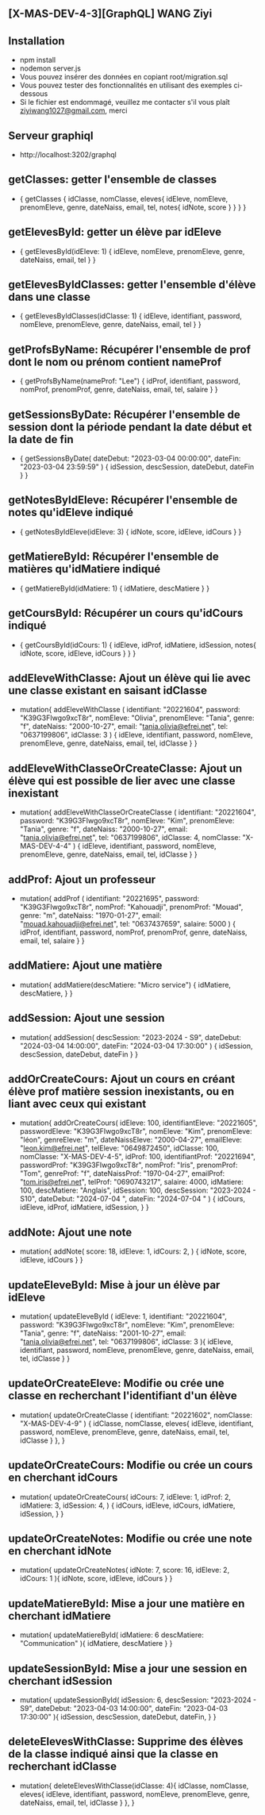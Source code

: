 ## [X-MAS-DEV-4-3][GraphQL] WANG Ziyi


## Installation
- npm install
- nodemon server.js
- Vous pouvez insérer des données en copiant root/migration.sql
- Vous pouvez tester des fonctionnalités en utilisant des exemples ci-dessous
- Si le fichier est endommagé, veuillez me contacter s'il vous plaît ziyiwang1027@gmail.com, merci


## Serveur graphiql
- http://localhost:3202/graphql


## getClasses: getter l'ensemble de classes
- 	{
      getClasses {
        idClasse,
        nomClasse,
        eleves{
          idEleve,
          nomEleve,
          prenomEleve,
          genre,
          dateNaiss,
          email,
          tel,
          notes{
            idNote,
            score
          }
        }
      }
    }
    
    
## getElevesById: getter un élève par idEleve
- {
    getElevesById(idEleve: 1) {
      idEleve,
      nomEleve,
      prenomEleve,
      genre,
      dateNaiss,
      email,
      tel
    }
  }


    
## getElevesByIdClasses: getter l'ensemble d'élève dans une classe
- {
    getElevesByIdClasses(idClasse: 1) {
      idEleve,
      identifiant,
      password,
      nomEleve,
      prenomEleve,
      genre,
      dateNaiss,
      email,
      tel
    }
  }
  
  
## getProfsByName: Récupérer l'ensemble de prof dont le nom ou prénom contient nameProf
- {
    getProfsByName(nameProf: "Lee") {
      idProf,
      identifiant,
      password,
      nomProf,
      prenomProf,
      genre,
      dateNaiss,
      email,
      tel,
      salaire
    }
  }
  
  
## getSessionsByDate: Récupérer l'ensemble de session dont la période pendant la date début et la date de fin
- {
    getSessionsByDate(
      dateDebut: "2023-03-04 00:00:00",
      dateFin: "2023-03-04 23:59:59"
    ) {
      idSession,
      descSession,
      dateDebut,
      dateFin
    }
  }


## getNotesByIdEleve: Récupérer l'ensemble de notes qu'idEleve indiqué
- {
    getNotesByIdEleve(idEleve: 3) {
      idNote,
      score,
      idEleve,
      idCours
    }
  }
  
  
## getMatiereById: Récupérer l'ensemble de matières qu'idMatiere indiqué
- {
    getMatiereById(idMatiere: 1) {
      idMatiere,
      descMatiere
    }
  }
  

## getCoursById: Récupérer un cours qu'idCours indiqué
- {
    getCoursById(idCours: 1) {
      idEleve,
      idProf,
      idMatiere,
      idSession,
      notes{
        idNote,
        score,
        idEleve,
        idCours
      }
    }
  }

    
## addEleveWithClasse: Ajout un élève qui lie avec une classe existant en saisant idClasse
- mutation{
    addEleveWithClasse
      (
        identifiant: "20221604", 
        password: "K39G3FIwgo9xcT8r",
        nomEleve: "Olivia",
        prenomEleve: "Tania", 
        genre: "f",
        dateNaiss: "2000-10-27", 
        email: "tania.olivia@efrei.net", 
        tel: "0637199806", 
        idClasse: 3
      ) 
      {
        idEleve,
        identifiant,
        password,
        nomEleve,
        prenomEleve,
        genre,
        dateNaiss,
        email,
        tel,
        idClasse
      }
  }
  
  
## addEleveWithClasseOrCreateClasse: Ajout un élève qui est possible de lier avec une classe inexistant
- mutation{
    addEleveWithClasseOrCreateClasse
      (
        identifiant: "20221604", 
        password: "K39G3FIwgo9xcT8r",
        nomEleve: "Kim",
        prenomEleve: "Tania", 
        genre: "f",
        dateNaiss: "2000-10-27", 
        email: "tania.olivia@efrei.net", 
        tel: "0637199806", 
        idClasse: 4,
        nomClasse: "X-MAS-DEV-4-4"
      ) 
      {
        idEleve,
        identifiant,
        password,
        nomEleve,
        prenomEleve,
        genre,
        dateNaiss,
        email,
        tel,
        idClasse
      }
  }
  
 
## addProf: Ajout un professeur
-  mutation{
     addProf
     (
       identifiant: "20221695", 
       password: "K39G3FIwgo9xcT8r",
       nomProf: "Kahouadji",
       prenomProf: "Mouad", 
       genre: "m",
       dateNaiss: "1970-01-27", 
       email: "mouad.kahouadji@efrei.net", 
       tel: "0637437659", 
       salaire: 5000
     ) 
     {
       idProf,
       identifiant,
       password,
       nomProf,
       prenomProf,
       genre,
       dateNaiss,
       email,
       tel,
       salaire
     }
   }
 
  
## addMatiere: Ajout une matière
- mutation{
    addMatiere(descMatiere: "Micro service") 
    {
      idMatiere,
      descMatiere,
    }
  }
  

## addSession: Ajout une session
- mutation{
    addSession(
      descSession: "2023-2024 - S9",
      dateDebut: "2024-03-04 14:00:00",
      dateFin: "2024-03-04 17:30:00"
    ) 
    {
      idSession,
      descSession,
      dateDebut,
      dateFin
    }
  }
  
  
## addOrCreateCours: Ajout un cours en créant élève prof matière session inexistants, ou en liant avec ceux qui existant
- mutation{
    addOrCreateCours(
      idEleve: 100, 
      identifiantEleve: "20221605", 
      passwordEleve: "K39G3FIwgo9xcT8r", 
      nomEleve: "Kim", 
      prenomEleve: "léon", 
      genreEleve: "m", 
      dateNaissEleve: "2000-04-27", 
      emailEleve: "leon.kim@efrei.net", 
      telEleve: "0649872450", 
      idClasse: 100,
      nomClasse: "X-MAS-DEV-4-5",
      idProf: 100, 
      identifiantProf: "20221694", 
      passwordProf: "K39G3FIwgo9xcT8r", 
      nomProf: "Iris", 
      prenomProf: "Tom", 
      genreProf: "f", 
      dateNaissProf: "1970-04-27", 
      emailProf: "tom.iris@efrei.net", 
      telProf: "0690743217", 
      salaire: 4000, 
      idMatiere: 100,
      descMatiere: "Anglais",
      idSession: 100,
      descSession: "2023-2024 - S10",
      dateDebut: "2024-07-04 ",
      dateFin: "2024-07-04 "
    ) 
    {
      idCours,
      idEleve,
      idProf,
      idMatiere,
      idSession,
    }
  }
  
  
## addNote: Ajout une note 
- mutation{
    addNote(
      score: 18,
      idEleve: 1,
      idCours: 2,
    ) 
    {
      idNote,
      score,
      idEleve,
      idCours
    }
  }

  
## updateEleveById: Mise à jour un élève par idEleve
- mutation{
    updateEleveById
    (
      idEleve: 1,
      identifiant: "20221604", 
      password: "K39G3FIwgo9xcT8r",
      nomEleve: "Kim",
      prenomEleve: "Tania", 
      genre: "f",
      dateNaiss: "2001-10-27", 
      email: "tania.olivia@efrei.net", 
      tel: "0637199806", 
      idClasse: 3
    ){
      idEleve,
      identifiant,
      password,
      nomEleve,
      prenomEleve,
      genre,
      dateNaiss,
      email,
      tel,
      idClasse
    }
  }
    
    
## updateOrCreateEleve: Modifie ou crée une classe en recherchant l'identifiant d'un élève
- mutation{
      updateOrCreateClasse
        (
          identifiant: "20221602",
          nomClasse: "X-MAS-DEV-4-9"
        ) 
        {
          idClasse,
          nomClasse,
          eleves{
            idEleve,
            identifiant,
            password,
            nomEleve,
            prenomEleve,
            genre,
            dateNaiss,
            email,
            tel,
            idClasse
          }
        },
    }


## updateOrCreateCours: Modifie ou crée un cours en cherchant idCours
- mutation{
    updateOrCreateCours(
      idCours: 7,
      idEleve: 1,
      idProf: 2,
      idMatiere: 3,
      idSession: 4,
    ) 
    {
      idCours,
      idEleve,
      idCours,
      idMatiere,
      idSession,
    }
  }
  

## updateOrCreateNotes: Modifie ou crée une note en cherchant idNote
- mutation{
    updateOrCreateNotes(
      idNote: 7, 
      score: 16, 
      idEleve: 2, 
      idCours: 1
    ){
      idNote,
      score,
      idEleve,
      idCours
    }
  }
  
  
## updateMatiereById: Mise a jour une matière en cherchant idMatiere
- mutation{
    updateMatiereById(
      idMatiere: 6
      descMatiere: "Communication"
    ){
      idMatiere,
      descMatiere
    }
  }


## updateSessionById: Mise a jour une session en cherchant idSession
- mutation{
    updateSessionById(
      idSession: 6,
      descSession: "2023-2024 - S9",
      dateDebut: "2023-04-03 14:00:00",
      dateFin: "2023-04-03 17:30:00"
    ){
      idSession,
      descSession,
      dateDebut,
      dateFin,
    }
  }
   
    
## deleteElevesWithClasse: Supprime des élèves de la classe indiqué ainsi que la classe en recherchant idClasse
- mutation{
    deleteElevesWithClasse(idClasse: 4){
      idClasse,
      nomClasse,
      eleves{
        idEleve,
        identifiant,
        password,
        nomEleve,
        prenomEleve,
        genre,
        dateNaiss,
        email,
        tel,
        idClasse
      }
    },
  }
  